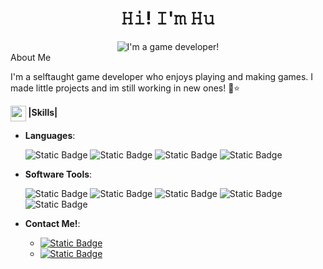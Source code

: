 ### 

<h1 align = "center">𝙷𝚒! 𝙸'𝚖 𝙷𝚞</h1>
<div align="center" width="50">
  <image src="https://github.com/Huthien/Hu/blob/main/custom/gamedev.gif?raw=true" alt= "I'm a game developer!"/>
</div>

<div>About Me
  <p align = "left">
    I'm a selftaught game developer who enjoys playing and making games. I made little projects and im still working in new ones! 👾⭐
  </p>
</div>

<img align="center" src="https://media2.giphy.com/media/QssGEmpkyEOhBCb7e1/giphy.gif?cid=ecf05e47a0n3gi1bfqntqmob8g9aid1oyj2wr3ds3mg700bl&rid=giphy.gif" width ="25"><b> |Skills|</b></img>

- **Languages**:
  <div align= "left">
    <img alt="Static Badge" src="https://img.shields.io/badge/C%23-royalblue?style=flat-square&logoColor=white">
    <img alt="Static Badge" src="https://img.shields.io/badge/GDScript-dodgerblue?style=flat-square&logoColor=white">
    <img alt="Static Badge" src="https://img.shields.io/badge/HTML5-%23E87D0D?style=flat-square&logo=html5&logoColor=white">
    <img alt="Static Badge" src="https://img.shields.io/badge/css-royalblue?style=flat-square&logo=css3&logoColor=white)">
  </div>

- **Software Tools**:
  <div>
    <img alt="Static Badge" src="https://img.shields.io/badge/Unity-dimgray?style=flat-square&logo=unity&logoColor=white">
    <img alt="Static Badge" src="https://img.shields.io/badge/Godot-dodgerblue?style=flat-square&logo=godotengine&logoColor=white">
    <img alt="Static Badge" src="https://img.shields.io/badge/Aseprite-white?style=flat-square&logo=aseprite&logoColor=black">
    <img alt="Static Badge" src="https://img.shields.io/badge/PixelStudio-hotpink?style=flat-square&logoColor=black">
    <img alt="Static Badge" src="https://img.shields.io/badge/Blender-%23E87D0D?style=flat-square&logo=blender&logoColor=white">
  </div>
  
- **Contact Me!**:
  <ul>
    <li>
       <a href="https://www.linkedin.com/in/abigail-corceiro/" target="_blank"><img alt="Static Badge" src="https://img.shields.io/badge/LinkedIn-%230A66C2?style=flat-square&logoColor=white&link=https%3A%2F%2Fwww.linkedin.com%2Fin%2Fabigail-corceiro%2F"></a> 
    </li>
    <li>
      <a href="mailto:abbycorceiro@gmail.com" target="_blank"><img alt="Static Badge" src="https://img.shields.io/badge/Gmail-%23EA4335?style=flat-square&logo=gmail&logoColor=white&link=mailto%3Aabbycorceiro%40gmail.com"></a>
    </li>
  </ul>
   

<!--
**Huthien/Hu** is a ✨ _special_ ✨ repository because its `README.md` (this file) appears on your GitHub profile.

Here are some ideas to get you started:

- 🔭 I’m currently working on ...
- 🌱 I’m currently learning ...
- 👯 I’m looking to collaborate on ...
- 🤔 I’m looking for help with ...
- 💬 Ask me about ...
- 📫 How to reach me: ...
- 😄 Pronouns: ...![gamedev](https://github.com/user-attachments/assets/a0dc806b-7320-4c1a-ab36-b61aea721db2)
![gamedev](https://github.com/user-attachments/assets/cddf1c93-d936-47f1-b9e2-165fa22b3af9)

- ⚡ Fun fact: ...
-->
